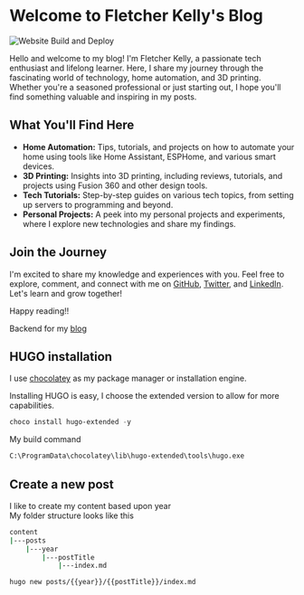 # Welcome to Fletcher Kelly's Blog

![Website Build and Deploy](https://github.com/fskelly/me.fskelly.com/actions/workflows/hugo.yaml/badge.svg)

Hello and welcome to my blog! I'm Fletcher Kelly, a passionate tech enthusiast and lifelong learner. Here, I share my journey through the fascinating world of technology, home automation, and 3D printing. Whether you're a seasoned professional or just starting out, I hope you'll find something valuable and inspiring in my posts.

## What You'll Find Here

- **Home Automation:** Tips, tutorials, and projects on how to automate your home using tools like Home Assistant, ESPHome, and various smart devices.
- **3D Printing:** Insights into 3D printing, including reviews, tutorials, and projects using Fusion 360 and other design tools.
- **Tech Tutorials:** Step-by-step guides on various tech topics, from setting up servers to programming and beyond.
- **Personal Projects:** A peek into my personal projects and experiments, where I explore new technologies and share my findings.

## Join the Journey

I'm excited to share my knowledge and experiences with you. Feel free to explore, comment, and connect with me on [GitHub](https://github.com/fskelly), [Twitter](https://twitter.com/fskelly), and [LinkedIn](https://www.linkedin.com/in/fletcherkelly). Let's learn and grow together!

Happy reading!!  

Backend for my [blog](https://me.fskelly.com/)

## HUGO installation

I use [chocolatey](https://chocolatey.org/install) as my package manager or installation engine.

Installing HUGO is easy, I choose the extended version to allow for more capabilities.

```powershell
choco install hugo-extended -y
```

My build command

```bash
C:\ProgramData\chocolatey\lib\hugo-extended\tools\hugo.exe
```

## Create a new post

I like to create my content based upon year  
My folder structure looks like this  

```bash
content  
|---posts
    |---year
        |---postTitle
            |---index.md
```

```bash
hugo new posts/{{year}}/{{postTitle}}/index.md
```
